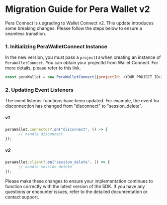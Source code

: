 # Migration Guide for Pera Wallet v2

Pera Connect is upgrading to Wallet Connect v2. This update introduces some breaking changes. Please follow the steps below to ensure a seamless transition.


### 1. Initializing PeraWalletConnect Instance

In the new version, you must pass a `projectId` when creating an instance of `PeraWalletConnect`. You can obtain your projectId from Wallet Connect. For more details, please refer to this link.

```js
const peraWallet = new PeraWalletConnect({projectId: <YOUR_PROJECT_ID>});
```


### 2. Updating Event Listeners

The event listener functions have been updated. For example, the event for disconnection has changed from "disconnect" to "session_delete".

##### v1

```js
peraWallet.connector?.on("disconnect", () => {
      // handle disconnect
});
```

##### v2

```js
peraWallet.client?.on("session_delete", () => {
      // handle session delete
});
```

Please make these changes to ensure your implementation continues to function correctly with the latest version of the SDK. If you have any questions or encounter issues, refer to the detailed documentation or contact support.